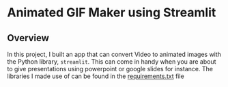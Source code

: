 # Animated GIF Maker using Streamlit<br>
## Overview
In this project, I built an app that can convert Video to animated images with the Python library, `streamlit`. This can come in handy when you are about to give presentations using powerpoint or google slides for instance. 
The libraries I made use of can be found in the [requirements.txt](https://github.com/Abdulraqib20/Animated-GIF-Maker-streamlit-/blob/main/requirements.txt) file
